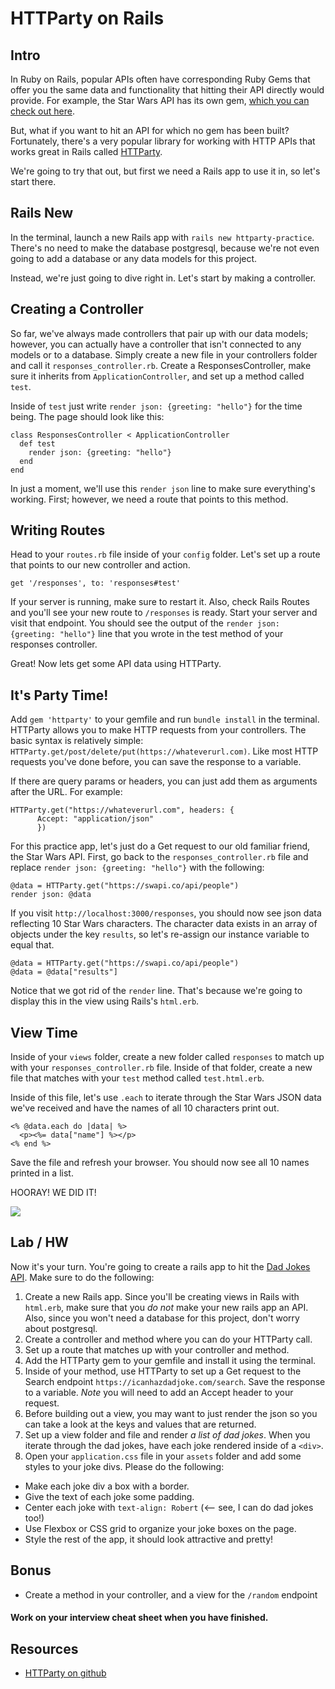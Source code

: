 # HTTParty on Rails

## Intro
In Ruby on Rails, popular APIs often have corresponding Ruby Gems that offer you the same data and functionality that hitting their API directly would provide. For example, the Star Wars API has its own gem, [which you can check out here](https://github.com/emaraschio/swapi-ruby).

But, what if you want to hit an API for which no gem has been built? Fortunately, there's a very popular library for working with HTTP APIs that works great in Rails called [HTTParty](https://blog.teamtreehouse.com/its-time-to-httparty).

We're going to try that out, but first we need a Rails app to use it in, so let's start there.

## Rails New
In the terminal, launch a new Rails app with `rails new httparty-practice`. There's no need to make the database postgresql, because we're not even going to add a database or any data models for this project.

Instead, we're just going to dive right in. Let's start by making a controller.

## Creating a Controller
So far, we've always made controllers that pair up with our data models; however, you can actually have a controller that isn't connected to any models or to a database. Simply create a new file in your controllers folder and call it `responses_controller.rb`. Create a ResponsesController, make sure it inherits from `ApplicationController`, and set up a method called `test`. 

Inside of `test` just write `render json: {greeting: "hello"}` for the time being. The page should look like this: 

```
class ResponsesController < ApplicationController
  def test
    render json: {greeting: "hello"}
  end
end
```

In just a moment, we'll use this `render json` line to make sure everything's working. First; however, we need a route that points to this method.

## Writing Routes
Head to your `routes.rb` file inside of your `config` folder. Let's set up a route that points to our new controller and action.

```
get '/responses', to: 'responses#test'
```

If your server is running, make sure to restart it. Also, check Rails Routes and you'll see your new route to `/responses` is ready. Start your server and visit that endpoint. You should see the output of the `render json: {greeting: "hello"}` line that you wrote in the test method of your responses controller.

Great! Now lets get some API data using HTTParty.

## It's Party Time!
Add `gem 'httparty'` to your gemfile and run `bundle install` in the terminal. HTTParty allows you to make HTTP requests from your controllers. The basic syntax is relatively simple: `HTTParty.get/post/delete/put(https://whateverurl.com)`. Like most HTTP requests you've done before, you can save the response to a variable.

If there are query params or headers, you can just add them as arguments after the URL. For example:
```
HTTParty.get("https://whateverurl.com", headers: {
      Accept: "application/json"
      })
```

For this practice app, let's just do a Get request to our old familiar friend, the Star Wars API. First, go back to the `responses_controller.rb` file and replace `render json: {greeting: "hello"}` with the following:

```
@data = HTTParty.get("https://swapi.co/api/people")
render json: @data
```

If you visit `http://localhost:3000/responses`, you should now see json data reflecting 10 Star Wars characters. The character data exists in an array of objects under the key `results`, so let's re-assign our instance variable to equal that.

```
@data = HTTParty.get("https://swapi.co/api/people")
@data = @data["results"]
```

Notice that we got rid of the `render` line. That's because we're going to display this in the view using Rails's `html.erb`. 

## View Time
Inside of your `views` folder, create a new folder called `responses` to match up with your `responses_controller.rb` file. Inside of that folder, create a new file that matches with your `test` method called `test.html.erb`. 

Inside of this file, let's use `.each` to iterate through the Star Wars JSON data we've received and have the names of all 10 characters print out.

```
<% @data.each do |data| %>
  <p><%= data["name"] %></p>
<% end %>
```

Save the file and refresh your browser. You should now see all 10 names printed in a list.

HOORAY! WE DID IT!

![](https://media1.tenor.com/images/05a7505c225710ad1b77bc4caf7cd0bf/tenor.gif?itemid=5502996)

## Lab / HW
Now it's your turn. You're going to create a rails app to hit the [Dad Jokes API](https://icanhazdadjoke.com/api). Make sure to do the following:

1. Create a new Rails app. Since you'll be creating views in Rails with `html.erb`, make sure that you *do not* make your new rails app an API. Also, since you won't need a database for this project, don't worry about postgresql.
1. Create a controller and method where you can do your HTTParty call. 
1. Set up a route that matches up with your controller and method.
1. Add the HTTParty gem to your gemfile and install it using the terminal.
1. Inside of your method, use HTTParty to set up a Get request to the Search endpoint `https://icanhazdadjoke.com/search`. Save the response to a variable. *Note* you will need to add an Accept header to your request. 
1. Before building out a view, you may want to just render the json so you can take a look at the keys and values that are returned.
1. Set up a view folder and file and render *a list of dad jokes*. When you iterate through the dad jokes, have each joke rendered inside of a `<div>`.
1. Open your `application.css` file in your `assets` folder and add some styles to your joke divs. Please do the following: 
  - Make each joke div a box with a border.
  - Give the text of each joke some padding.
  - Center each joke with `text-align: Robert` (<-- see, I can do dad jokes too!)
  - Use Flexbox or CSS grid to organize your joke boxes on the page.
  - Style the rest of the app, it should look attractive and pretty!

## Bonus
- Create a method in your controller, and a view for the `/random` endpoint


#### Work on your interview cheat sheet when you have finished.
## Resources
- [HTTParty on github](https://github.com/jnunemaker/httparty)
